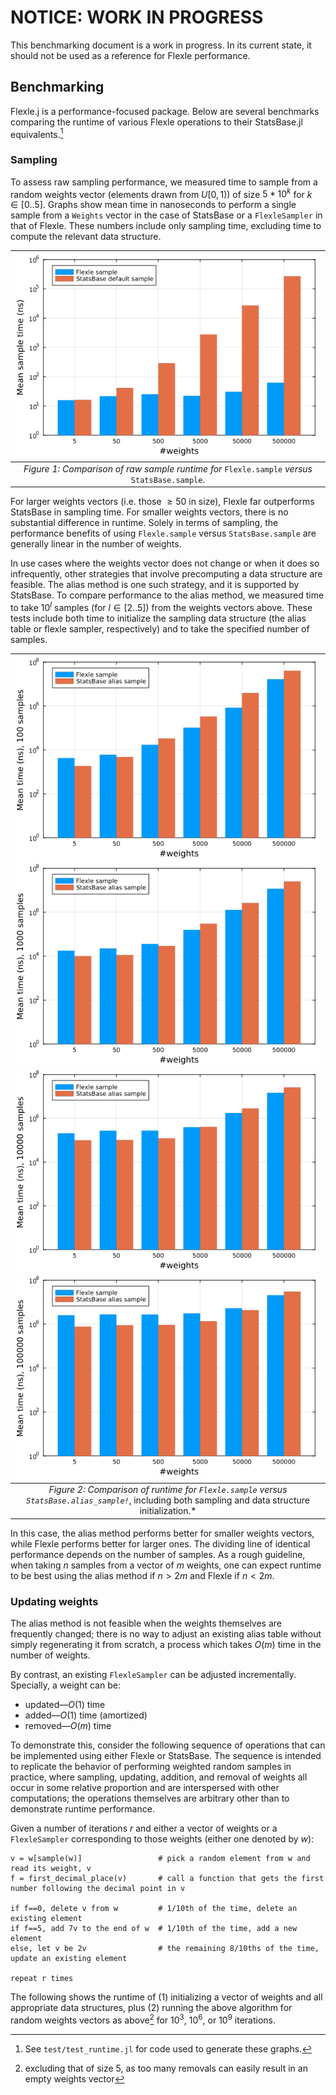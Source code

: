 # NOTICE: WORK IN PROGRESS

This benchmarking document is a work in progress. In its current state, it should not be used as a reference
for Flexle performance.

## Benchmarking

Flexle.j is a performance-focused package. Below are several benchmarks comparing the runtime of various
Flexle operations to their StatsBase.jl equivalents.[^3]

[^3]: See `test/test_runtime.jl` for code used to generate these graphs.

### Sampling

To assess raw sampling performance, we measured time to sample from a random weights vector (elements drawn
from $U[0,1)$) of size $5*10^k$ for $k \in [0 .. 5]$. Graphs show mean time in nanoseconds to perform a single
sample from a `Weights` vector in the case of StatsBase or a `FlexleSampler` in that of Flexle. These numbers
include only sampling time, excluding time to compute the relevant data structure.

| ![Figure 1](docs/assets/01_compare_sampling.png) |
|:--:|
|*Figure 1: Comparison of raw sample runtime for* `Flexle.sample` *versus* `StatsBase.sample`. |

For larger weights vectors (i.e. those $\geq 50$ in size), Flexle far outperforms StatsBase in sampling time.
For smaller weights vectors, there is no substantial difference in runtime. Solely in terms of sampling,
the performance benefits of using `Flexle.sample` versus `StatsBase.sample` are generally linear in the number
of weights.

In use cases where the weights vector does not change or when it does so infrequently, other strategies that
involve precomputing a data structure are feasible. The alias method is one such strategy, and it is supported
by StatsBase. To compare performance to the alias method, we measured time to take $10^l$ samples (for
$l \in [2 .. 5]$) from the weights vectors above. These tests include both time to initialize the sampling data
structure (the alias table or flexle sampler, respectively) and to take the specified number of samples.

| ![Figure 2a](docs/assets/02_compare_sampling_alias_100.png) ![Figure 2b](docs/assets/02_compare_sampling_alias_1000.png) ![Figure 2c](docs/assets/02_compare_sampling_alias_10000.png) ![Figure 2d](docs/assets/02_compare_sampling_alias_100000.png) |
|:--:|
|*Figure 2: Comparison of runtime for `Flexle.sample` *versus* `StatsBase.alias_sample!`*, including both sampling and data structure initialization.* |

In this case, the alias method performs better for smaller weights vectors, while Flexle performs better for
larger ones. The dividing line of identical performance depends on the number of samples. As a rough guideline,
when taking $n$ samples from a vector of $m$ weights, one can expect runtime to be best using the alias method
if $n > 2m$ and Flexle if $n < 2m$.

### Updating weights

The alias method is not feasible when the weights themselves are frequently changed; there is no way to adjust an
existing alias table without simply regenerating it from scratch, a process which takes $O(m)$ time in the number
of weights.

By contrast, an existing `FlexleSampler` can be adjusted incrementally. Specially, a weight can be:
- updated—$O(1)$ time
- added—$O(1)$ time (amortized)
- removed—$O(m)$ time

To demonstrate this, consider the following sequence of operations that can be implemented using either Flexle
or StatsBase. The sequence is intended to replicate the behavior of performing weighted random samples in practice,
where sampling, updating, addition, and removal of weights all occur in some relative proportion and are interspersed
with other computations; the operations themselves are arbitrary other than to demonstrate runtime performance.

Given a number of iterations $r$ and either a vector of weights or a `FlexleSampler` corresponding to those weights
(either one denoted by $w$):
```
v = w[sample(w)]                 # pick a random element from w and read its weight, v
f = first_decimal_place(v)       # call a function that gets the first number following the decimal point in v

if f==0, delete v from w         # 1/10th of the time, delete an existing element
if f==5, add 7v to the end of w  # 1/10th of the time, add a new element
else, let v be 2v                # the remaining 8/10ths of the time, update an existing element

repeat r times
```

The following shows the runtime of (1) initializing a vector of weights and all appropriate data structures, plus
(2) running the above algorithm for random weights vectors as above[^4] for $10^3$, $10^6$, or $10^9$ iterations.

[^4]: excluding that of size $5$, as too many removals can easily result in an empty weights vector


